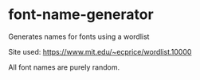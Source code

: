 # font-name-generator
Generates names for fonts using a wordlist

Site used: https://www.mit.edu/~ecprice/wordlist.10000

All font names are purely random.
